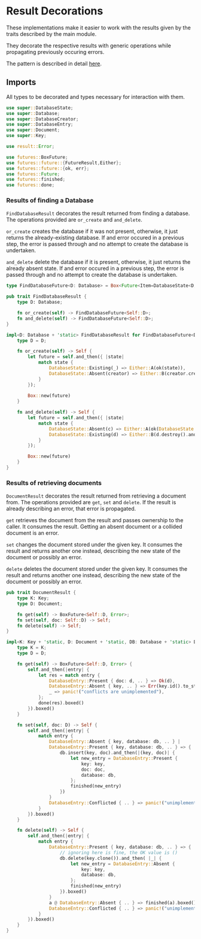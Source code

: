 # Result Decorations

These implementations make it easier to work with the results given by the
traits described by the main module.

They decorate the respective results with generic operations while
propagating
previously occuring errors.

The pattern is described in detail
[here](http://yakshav.es/decorating-results).

## Imports

All types to be decorated and types necessary for interaction with them.

```rust
use super::DatabaseState;
use super::Database;
use super::DatabaseCreator;
use super::DatabaseEntry;
use super::Document;
use super::Key;

use result::Error;

use futures::BoxFuture;
use futures::future::{FutureResult,Either};
use futures::future::{ok, err};
use futures::Future;
use futures::finished;
use futures::done;
```

### Results of finding a Database

`FindDatabaseResult` decorates the result returned from finding a database.
The
operations provided are `or_create` and `and_delete`.

`or_create` creates the database if it was not present, otherwise, it just
returns the already-existing database. If and error occured in a previous
step,
the error is passed through and no attempt to create the database is
undertaken.

`and_delete` delete the database if it is present, otherwise, it just
returns
the already absent state. If and error occured in a previous step, the
error is
passed through and no attempt to create the database is undertaken.


```rust
type FindDatabaseFuture<D: Database> = Box<Future<Item=DatabaseState<D, D::Creator>, Error=Error>>;

pub trait FindDatabaseResult {
    type D: Database;

    fn or_create(self) -> FindDatabaseFuture<Self::D>;
    fn and_delete(self) -> FindDatabaseFuture<Self::D>;
}

impl<D: Database + 'static> FindDatabaseResult for FindDatabaseFuture<D> {
    type D = D;

    fn or_create(self) -> Self {
        let future = self.and_then({ |state|
            match state {
                DatabaseState::Existing(_) => Either::A(ok(state)),
                DatabaseState::Absent(creator) => Either::B(creator.create().and_then(|d| ok(DatabaseState::Existing(d)))),
            }
        });
        
        Box::new(future)
    }

    fn and_delete(self) -> Self {
        let future = self.and_then({ |state|
            match state {
                DatabaseState::Absent(c) => Either::A(ok(DatabaseState::Absent(c))),
                DatabaseState::Existing(d) => Either::B(d.destroy().and_then(|c| finished(DatabaseState::Absent(c)))),
            }
        });

        Box::new(future)
    }
}
```

### Results of retrieving documents

`DocumentResult` decorates the result returned from retrieving a document
from.
The operations provided are `get`, `set` and `delete`. If the result is
already
describing an error, that error is propagated.

`get` retrieves the document from the result and passes ownership to the
caller. It consumes the result. Getting an absent document or a collided
document is an error.

`set` changes the document stored under the given key. It consumes the
result
and returns another one instead, describing the new state of the document or
possibly an error.

`delete` deletes the document stored under the given key. It consumes the
result and returns another one instead, describing the new state of the
document or possibly an error.

```rust
pub trait DocumentResult {
    type K: Key;
    type D: Document;

    fn get(self) -> BoxFuture<Self::D, Error>;
    fn set(self, doc: Self::D) -> Self;
    fn delete(self) -> Self;
}

impl<K: Key + 'static, D: Document + 'static, DB: Database + 'static> DocumentResult for BoxFuture<DatabaseEntry<K, D, DB>, Error> {
    type K = K;
    type D = D;

    fn get(self) -> BoxFuture<Self::D, Error> {
        self.and_then(|entry| {
            let res = match entry {
                DatabaseEntry::Present { doc: d, .. } => Ok(d),
                DatabaseEntry::Absent { key, .. } => Err(key.id().to_string().into()),
                _ => panic!("conflicts are unimplemented"),
            };
            done(res).boxed()
        }).boxed()
    }

    fn set(self, doc: D) -> Self {
        self.and_then(|entry| {
            match entry {
                DatabaseEntry::Absent { key, database: db, .. } |
                DatabaseEntry::Present { key, database: db, .. } => {
                    db.insert(key, doc).and_then(|(key, doc)| {
                        let new_entry = DatabaseEntry::Present {
                            key: key,
                            doc: doc,
                            database: db,
                        };
                        finished(new_entry)
                    })
                }
                DatabaseEntry::Conflicted { .. } => panic!("unimplemented"),
            }
        }).boxed()
    }

    fn delete(self) -> Self {
        self.and_then(|entry| {
            match entry {
                DatabaseEntry::Present { key, database: db, .. } => {
                    // ignoring here is fine, the OK value is ()
                    db.delete(key.clone()).and_then( |_| {
                        let new_entry = DatabaseEntry::Absent {
                            key: key,
                            database: db,
                        };
                        finished(new_entry)
                    }).boxed()
                }
                a @ DatabaseEntry::Absent { .. } => finished(a).boxed(),
                DatabaseEntry::Conflicted { .. } => panic!("unimplemented"),
            }
        }).boxed()
    }
}
```
